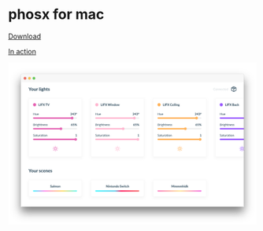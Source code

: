 # phosx for mac

[Download](https://www.dropbox.com/s/3c0xz9bk64ywsf1/phosx-0.0.0.dmg?dl=0)

[In action](https://i.imgur.com/aTFLBWk.gifv)

![Preview](Preview.png)
